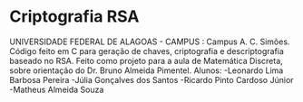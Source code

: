 # Criptografia RSA
UNIVERSIDADE FEDERAL DE ALAGOAS - CAMPUS : Campus A. C. Simões.
Código feito em C para geração de chaves, criptografia e descriptografia baseado no RSA.
Feito como projeto para a aula de Matemática Discreta, sobre orientação do Dr. Bruno Almeida Pimentel.
Alunos:
 -Leonardo Lima Barbosa Pereira
 -Júlia Gonçalves dos Santos
 -Ricardo Pinto Cardoso Júnior
 -Matheus Almeida Souza
